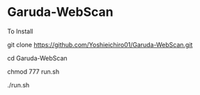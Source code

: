 # Garuda-WebScan

To Install

git clone https://github.com/Yoshieichiro01/Garuda-WebScan.git

cd Garuda-WebScan

chmod 777 run.sh

./run.sh
